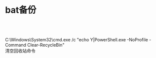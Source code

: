 # bat备份
\
\
\
C:\Windows\System32\cmd.exe /c "echo Y|PowerShell.exe -NoProfile -Command Clear-RecycleBin"
\
清空回收站命令